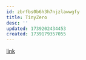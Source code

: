 ```yaml
---
id: zbrfbs0b6h3h7njzlawwgfy
title: TinyZero
desc: ''
updated: 1739202434453
created: 1739179357055
---
```


[link](https://github.com/Jiayi-Pan/TinyZero)

